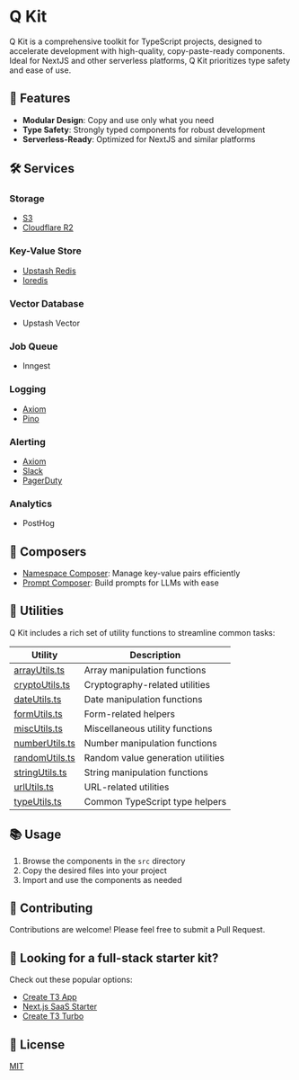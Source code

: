 # Q Kit

Q Kit is a comprehensive toolkit for TypeScript projects, designed to accelerate development with high-quality, copy-paste-ready components. Ideal for NextJS and other serverless platforms, Q Kit prioritizes type safety and ease of use.

## 🚀 Features

- **Modular Design**: Copy and use only what you need
- **Type Safety**: Strongly typed components for robust development
- **Serverless-Ready**: Optimized for NextJS and similar platforms

## 🛠 Services

### Storage

- [S3](./src/services/storage/s3Storage.ts)
- [Cloudflare R2](./src/services/storage/r2Storage.ts)

### Key-Value Store

- [Upstash Redis](./src/services/keyValue/upstashRedisKeyValueService.ts)
- [Ioredis](./src/services/keyValue/ioredisKeyValueService.ts)

### Vector Database

- Upstash Vector

### Job Queue

- Inngest

### Logging

- [Axiom](./src/services/logging/axiomLogger.ts)
- [Pino](./src/services/logging/axiomPinoLogger.ts)

### Alerting

- [Axiom](./src/services/alerting/axiomAlertingService.ts)
- [Slack](./src/services/alerting/slackAlertingService.ts)
- [PagerDuty](./src/services/alerting/pagerDutyAlertingService.ts)

### Analytics

- PostHog

## 🎼 Composers

- [Namespace Composer](./src/composers/namespaceComposer.ts): Manage key-value pairs efficiently
- [Prompt Composer](./src/composers/promptComposer.ts): Build prompts for LLMs with ease

## 🧰 Utilities

Q Kit includes a rich set of utility functions to streamline common tasks:

| Utility                                      | Description                       |
| -------------------------------------------- | --------------------------------- |
| [arrayUtils.ts](./src/utils/arrayUtils.ts)   | Array manipulation functions      |
| [cryptoUtils.ts](./src/utils/cryptoUtils.ts) | Cryptography-related utilities    |
| [dateUtils.ts](./src/utils/dateUtils.ts)     | Date manipulation functions       |
| [formUtils.ts](./src/utils/formUtils.ts)     | Form-related helpers              |
| [miscUtils.ts](./src/utils/miscUtils.ts)     | Miscellaneous utility functions   |
| [numberUtils.ts](./src/utils/numberUtils.ts) | Number manipulation functions     |
| [randomUtils.ts](./src/utils/randomUtils.ts) | Random value generation utilities |
| [stringUtils.ts](./src/utils/stringUtils.ts) | String manipulation functions     |
| [urlUtils.ts](./src/utils/urlUtils.ts)       | URL-related utilities             |
| [typeUtils.ts](./src/utils/typeUtils.ts)     | Common TypeScript type helpers    |

## 📚 Usage

1. Browse the components in the `src` directory
2. Copy the desired files into your project
3. Import and use the components as needed

## 🤝 Contributing

Contributions are welcome! Please feel free to submit a Pull Request.

## 📣 Looking for a full-stack starter kit?

Check out these popular options:

- [Create T3 App](https://github.com/t3-oss/create-t3-app)
- [Next.js SaaS Starter](https://github.com/leerob/next-saas-starter)
- [Create T3 Turbo](https://github.com/t3-oss/create-t3-turbo)

## 📄 License

[MIT](LICENSE)
